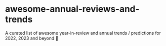 # awesome-annual-reviews-and-trends
A curated list of awesome year-in-review and annual trends / predictions for 2022, 2023 and beyond 🚀
